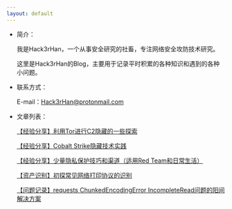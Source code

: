 ```yaml
---
layout: default 
---
```

* 简介：

  我是Hack3rHan，一个从事安全研究的社畜，专注网络安全攻防技术研究。

  这里是Hack3rHan的Blog，主要用于记录平时积累的各种知识和遇到的各种小问题。
  
* 联系方式：

  E-mail：Hack3rHan@protonmail.com
  
* 文章列表：

  [【经验分享】利用Tor进行C2隐藏的一些探索](./docs/2021-8-23-hidden-c2-by-tor.md)

  [【经验分享】Cobalt Strike隐藏技术实践](./docs/2021-7-21-c2-hidden-tech.md)

  [【经验分享】少量隐私保护技巧和渠道（适用Red Team和日常生活）](./docs/2021-7-21-red-team-privacy-misc.md)

  [【资产识别】初探常见网络打印协议的识别 ](./docs/2021-4-14-print-protocol-recognition.md)

  [【问题记录】requests ChunkedEncodingError IncompleteRead问题的阳间解决方案 ](./docs/2020-12-23-requests-exceptions.md)
